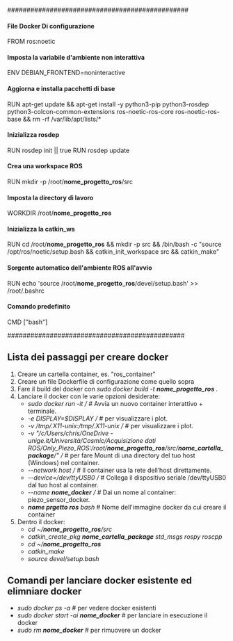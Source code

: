 ###############################################
#### File Docker Di configurazione

FROM ros:noetic

#### Imposta la variabile d'ambiente non interattiva
ENV DEBIAN_FRONTEND=noninteractive

#### Aggiorna e installa pacchetti di base
RUN apt-get update && apt-get install -y python3-pip python3-rosdep python3-colcon-common-extensions ros-noetic-ros-core ros-noetic-ros-base && rm -rf /var/lib/apt/lists/*

#### Inizializza rosdep
RUN rosdep init || true RUN rosdep update

#### Crea una workspace ROS
RUN mkdir -p /root/**nome_progetto_ros**/src

#### Imposta la directory di lavoro
WORKDIR /root/**nome_progetto_ros**

#### Inizializza la catkin_ws
RUN cd /root/**nome_progetto_ros** && mkdir -p src && /bin/bash -c "source /opt/ros/noetic/setup.bash &&  catkin_init_workspace src && catkin_make" 

#### Sorgente automatico dell'ambiente ROS all'avvio
RUN echo 'source /root/**nome_progetto_ros**/devel/setup.bash' >> /root/.bashrc

#### Comando predefinito
CMD ["bash"]


##############################################

## Lista dei passaggi per creare docker
1. Creare un cartella container, es. "ros_container"
2. Creare un file Dockerfile di configurazione come quello sopra
3. Fare il build del docker con *sudo docker build -t **nome_progetto_ros** .*
4. Lanciare il docker con le varie opzioni desiderate:
   * *sudo docker run -it  /* # Avvia un nuovo container interattivo + terminale.
   * *-e DISPLAY=$DISPLAY /*  # per visualizzare i plot.
   * *-v /tmp/.X11-unix:/tmp/.X11-unix /* # per visualizzare i plot.
   * *-v "/c/Users/chris/OneDrive - unige.it/Università/Cosmic/Acquisizione dati ROS/Only_Piezo_ROS:/root/**nome_progetto_ros**/src/**nome_cartella_package**/" /*   # per fare Mount di una directory del tuo host (Windows) nel container.
   * *--network host /*  # Il container usa la rete dell’host direttamente.
   * *--device=/dev/ttyUSB0 /*  # Collega il dispositivo seriale /dev/ttyUSB0 dal tuo host al container.
   * *--name **nome_docker** /*  # Dai un nome al container: piezo_sensor_docker.
   * ***nome prgetto ros** bash*  # Nome dell'immagine docker da cui creare il container
5. Dentro il docker:
   * *cd ~/**nome_progetto_ros**/src*
   * *catkin_create_pkg **nome_cartella_package** std_msgs rospy roscpp*
   * *cd ~/**nome_progetto_ros***
   * *catkin_make*
   * *source devel/setup.bash*

## Comandi per lanciare docker esistente ed elimniare docker
* *sudo docker ps -a*  # per vedere docker esistenti
* *sudo docker start -ai **nome_docker***  # per lanciare in esecuzione il docker
* *sudo rm **nome_docker***  # per rimuovere un docker



